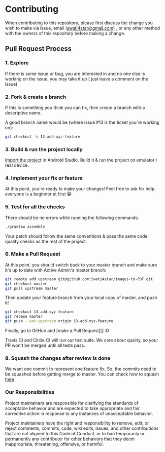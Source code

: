 # Contributing

When contributing to this repository, please first discuss the change you wish to
make via issue, email (swati4star@gmail.com) , or any other method with the owners
of this repository before making a change.

## Pull Request Process

### 1. Explore

If there is some issue or bug, you are interested in and no one else is working
on the issue, you may take it up ( just leave a comment on the issue).

### 2. Fork & create a branch

If this is something you think you can fix, then create a branch with a
descriptive name.

A good branch name would be (where issue #13 is the ticket you're working on):

```sh
git checkout -b 13-add-xyz-feature
```

### 3. Build & run the project locally

[Import the project](https://developer.android.com/studio/projects/create-project.html#ImportAProject)
in Android Studio.
Build it & run the project on emulator / real device.

### 4. Implement your fix or feature

At this point, you're ready to make your changes! Feel free to ask for help;
everyone is a beginner at first :smile_cat:

### 5. Test for all the checks

There should be no errors while running the following commands:

```sh
./gradlew assemble
```

Your patch should follow the same conventions & pass the same code quality
checks as the rest of the project.

### 6. Make a Pull Request

At this point, you should switch back to your master branch and make sure it's
up to date with Active Admin's master branch:

```sh
git remote add upstream git@github.com:Swati4star/Images-to-PDF.git
git checkout master
git pull upstream master
```

Then update your feature branch from your local copy of master, and push it!

```sh
git checkout 13-add-xyz-feature
git rebase master
git push --set-upstream origin 13-add-xyz-feature
```

Finally, go to GitHub and [make a Pull Request][] :D

Travis CI and Circle CI will run our test suite. We care about quality, so
your PR won't be merged until all tests pass.

### 8. Squash the changes after review is done

We want one commit to represent one feature fix. So, the commits need to
be squashed before getting merge to master. You can check how to
squash [here](https://github.com/todotxt/todo.txt-android/wiki/Squash-All-Commits-Related-to-a-Single-Issue-into-a-Single-Commit)

### Our Responsibilities

Project maintainers are responsible for clarifying the standards of acceptable
behavior and are expected to take appropriate and fair corrective action in
response to any instances of unacceptable behavior.

Project maintainers have the right and responsibility to remove, edit, or
reject comments, commits, code, wiki edits, issues, and other contributions
that are not aligned to this Code of Conduct, or to ban temporarily or
permanently any contributor for other behaviors that they deem inappropriate,
threatening, offensive, or harmful.
